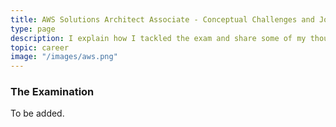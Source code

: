 ```yaml
---
title: AWS Solutions Architect Associate - Conceptual Challenges and Journey
type: page
description: I explain how I tackled the exam and share some of my thoughts.
topic: career
image: "/images/aws.png"
---
```


### The Examination

To be added.

